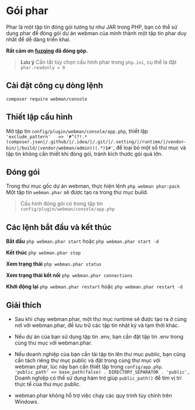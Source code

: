 # Gói phar

Phar là một tập tin đóng gói tương tự như JAR trong PHP, bạn có thể sử dụng phar để đóng gói dự án webman của mình thành một tập tin phar duy nhất để dễ dàng triển khai.

**Rất cảm ơn [fuzqing](https://github.com/fuzqing) đã đóng góp.**

> **Lưu ý**
> Cần tắt tùy chọn cấu hình phar trong `php.ini`, cụ thể là đặt `phar.readonly = 0`

## Cài đặt công cụ dòng lệnh
`composer require webman/console`

## Thiết lập cấu hình
Mở tập tin `config/plugin/webman/console/app.php`, thiết lập `'exclude_pattern'   => '#^(?!.*(composer.json|/.github/|/.idea/|/.git/|/.setting/|/runtime/|/vendor-bin/|/build/|vendor/webman/admin))(.*)$#'`, để loại bỏ một số thư mục và tập tin không cần thiết khi đóng gói, tránh kích thước gói quá lớn.

## Đóng gói
Trong thư mục gốc dự án webman, thực hiện lệnh `php webman phar:pack`
Một tập tin `webman.phar` sẽ được tạo ra trong thư mục build.

> Cấu hình đóng gói có trong tập tin `config/plugin/webman/console/app.php`

## Các lệnh bắt đầu và kết thúc
**Bắt đầu**
`php webman.phar start` hoặc `php webman.phar start -d`

**Kết thúc**
`php webman.phar stop`

**Xem trạng thái**
`php webman.phar status`

**Xem trạng thái kết nối**
`php webman.phar connections`

**Khởi động lại**
`php webman.phar restart` hoặc `php webman.phar restart -d`

## Giải thích
* Sau khi chạy webman.phar, một thư mục runtime sẽ được tạo ra ở cùng nơi với webman.phar, để lưu trữ các tập tin nhật ký và tạm thời khác.

* Nếu dự án của bạn sử dụng tập tin .env, bạn cần đặt tập tin .env trong cùng thư mục với webman.phar.

* Nếu doanh nghiệp của bạn cần tải tập tin lên thư mục public, bạn cũng cần tách riêng thư mục public và đặt trong cùng thư mục với webman.phar, lúc này bạn cần thiết lập trong `config/app.php`.
```'public_path' => base_path(false) . DIRECTORY_SEPARATOR . 'public',```
Doanh nghiệp có thể sử dụng hàm trợ giúp `public_path()` để tìm vị trí thực tế của thư mục public.

* webman.phar không hỗ trợ việc chạy các quy trình tùy chỉnh trên Windows.
